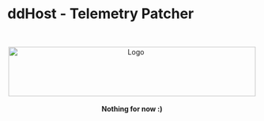# ddHost - Telemetry Patcher
<!-- PROJECT LOGO -->
<br />
<p align="center">
  <a href="https://discord.gg/Ja98tKXys2">
    <img src="https://raw.githubusercontent.com/NiRuX/ddHost/main/insomniacs-text-logo.png" alt="Logo" width="500" height="100">
  </a>
  <br> </br>
  <b> Nothing for now :) </b>
</p>
<!-- PROJECT LOGO -->
